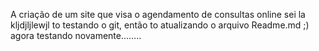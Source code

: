 A criação de um site que visa o agendamento de consultas online sei la kljdjljlewjl
to testando o git, então to atualizando o arquivo Readme.md ;)
agora testando novamente........